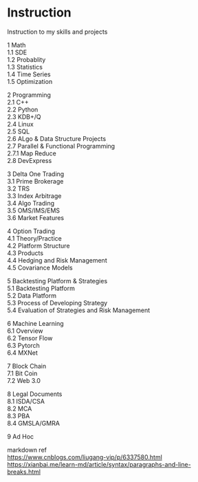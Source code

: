 # Instruction
Instruction to my skills and projects

1 Math  
1.1 SDE  
1.2 Probablity  
1.3 Statistics  
1.4 Time Series  
1.5 Optimization  
  
2 Programming  
2.1 C++  
2.2 Python  
2.3 KDB+/Q  
2.4 Linux  
2.5 SQL  
2.6 ALgo & Data Structure Projects  
2.7 Parallel & Functional Programming  
2.7.1 Map Reduce  
2.8 DevExpress  
  
3 Delta One Trading  
3.1 Prime Brokerage  
3.2 TRS  
3.3 Index Arbitrage  
3.4 Algo Trading  
3.5 OMS/IMS/EMS  
3.6 Market Features  
  
4 Option Trading  
4.1 Theory/Practice  
4.2 Platform Structure  
4.3 Products  
4.4 Hedging and Risk Management  
4.5 Covariance Models  
  
5 Backtesting Platform & Strategies  
5.1 Backtesting Platform  
5.2 Data Platform  
5.3 Process of Developing Strategy  
5.4 Evaluation of Strategies and Risk Management  
  
6 Machine Learning  
6.1 Overview  
6.2 Tensor Flow  
6.3 Pytorch  
6.4 MXNet  
  
7 Block Chain  
7.1 Bit Coin  
7.2 Web 3.0  
  
8 Legal Documents  
8.1 ISDA/CSA  
8.2 MCA  
8.3 PBA  
8.4 GMSLA/GMRA  
  
9 Ad Hoc  
  
markdown ref  
https://www.cnblogs.com/liugang-vip/p/6337580.html  
https://xianbai.me/learn-md/article/syntax/paragraphs-and-line-breaks.html  

